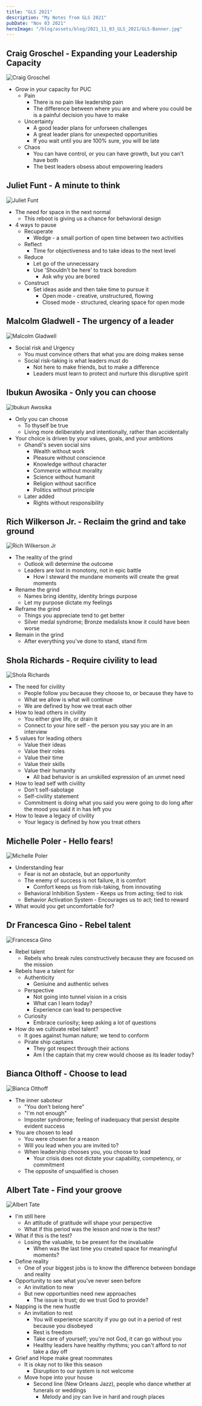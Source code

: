 ```yaml
---
title: "GLS 2021"
description: "My Notes from GLS 2021"
pubDate: "Nov 03 2021"
heroImage: "/blog/assets/blog/2021_11_03_GLS_2021/GLS-Banner.jpg"
---
```


## Craig Groschel - Expanding your Leadership Capacity
![Craig Groschel](/blog/assets/blog/2021_11_03_GLS_2021/GLS2021_CraigGroschel.png)
* Grow in your capacity for PUC
  * Pain
    * There is no pain like leadership pain
    * The difference between where you are and where you could be is a painful decision you have to make
  * Uncertainty
    * A good leader plans for unforseen challenges
    * A great leader plans for unexpected opportunities
    * If you wait until you are 100% sure, you will be late
  * Chaos
    * You can have control, or you can have growth, but you can't have both
    * The best leaders obsess about empowering leaders

## Juliet Funt - A minute to think
![Juliet Funt](/blog/assets/blog/2021_11_03_GLS_2021/GLS2021_JulietFunt.png)
* The need for space in the next normal
  * This reboot is giving us a chance for behavioral design
* 4 ways to pause
  * Recuperate
    * Wedge - a small portion of open time between two activities
  * Reflect
    * Time for objectiveness and to take ideas to the next level
  * Reduce
    * Let go of the unnecessary
    * Use 'Shouldn't be here' to track boredom
      * Ask why you are bored
  * Construct
    * Set ideas aside and then take time to pursue it
      * Open mode - creative, unstructured, flowing
      * Closed mode - structured, clearing space for open mode

## Malcolm Gladwell - The urgency of a leader
![Malcolm Gladwell](/blog/assets/blog/2021_11_03_GLS_2021/GLS2021_MalcolmGladwell.png)
* Social risk and Urgency
  * You must convince others that what you are doing makes sense
  * Social risk-taking is what leaders must do
    * Not here to make friends, but to make a difference
    * Leaders must learn to protect and nurture this disruptive spirit

## Ibukun Awosika - Only you can choose
![Ibukun Awosika](/blog/assets/blog/2021_11_03_GLS_2021/GLS2021_IbukunAwosika.png)
* Only you can choose
  * To thyself be true
  * Living more deliberately and intentionally, rather than accidentally
* Your choice is driven by your values, goals, and your ambitions
  * Ghandi's seven social sins
    * Wealth without work
    * Pleasure without conscience
    * Knowledge without character
    * Commerce without morality
    * Science without humanit
    * Religion without sacrifice
    * Politics without principle
  * Later added
    * Rights without responsibility

## Rich Wilkerson Jr. - Reclaim the grind and take ground
![Rich Wilkerson Jr](/blog/assets/blog/2021_11_03_GLS_2021/GLS2021_RichWilkersonJr.png)
* The reality of the grind
  * Outlook will determine the outcome
  * Leaders are lost in monotony, not in epic battle
    * How I steward the mundane moments will create the great moments
* Rename the grind
  * Names bring identity, identity brings purpose
  * Let my purpose dictate my feelings
* Reframe the grind
  * Things you appreciate tend to get better
  * Silver medal syndrome; Bronze medalists know it could have been worse
* Remain in the grind
  * After everything you've done to stand, stand firm

## Shola Richards - Require civility to lead
![Shola Richards](/blog/assets/blog/2021_11_03_GLS_2021/GLS2021_SholaRichards.png)
* The need for civility
  * People follow you because they choose to, or because they have to
  * What we allow is what will continue
  * We are defined by how we treat each other
* How to lead others in civility
  * You either give life, or drain it
  * Connect to your hire self - the person you say you are in an interview
* 5 values for leading others
  * Value their ideas
  * Value their roles
  * Value their time
  * Value their skills
  * Value their humanity
    * All bad behavior is an unskilled expression of an unmet need
* How to lead self with civility
  * Don't self-sabotage
  * Self-civility statement
  * Commitment is doing what you said you were going to do long after the mood you said it in has left you
* How to leave a legacy of civility
  * Your legacy is defined by how you treat others

## Michelle Poler - Hello fears!
![Michelle Poler](/blog/assets/blog/2021_11_03_GLS_2021/GLS2021_MichellePoler.png)
* Understanding fear
  * Fear is not an obstacle, but an opportunity
  * The enemy of success is not failure, it is comfort
    * Comfort keeps us from risk-taking, from innovating
  * Behavioral Inhibition System - Keeps us from acting; tied to risk
  * Behavior Activation System - Encourages us to act; tied to reward
* What would you get uncomfortable for?

## Dr Francesca Gino - Rebel talent
![Francesca Gino](/blog/assets/blog/2021_11_03_GLS_2021/GLS2021_FrancescaGino.png)
* Rebel talent
  * Rebels who break rules constructively because they are focused on the mission
* Rebels have a talent for
  * Authenticity
    * Geniuine and authentic selves
  * Perspective
    * Not going into tunnel vision in a crisis
    * What can I learn today?
    * Experience can lead to perspective
  * Curiosity
    * Embrace curiosity; keep asking a lot of questions
* How do we cultivate rebel talent?
  * It goes against human nature; we tend to conform
  * Pirate ship captains
    * They got respect through their actions
    * Am I the captain that my crew would choose as its leader today?

## Bianca Olthoff - Choose to lead
![Bianca Olthoff](/blog/assets/blog/2021_11_03_GLS_2021/GLS2021_BiancaOlthoff.png)
* The inner saboteur
  * "You don't belong here"
  * "I'm not enough"
  * Imposter syndrome; feeling of inadequacy that persist despite evident success
* You are chosen to lead
  * You were chosen for a reason
  * Will you lead when you are invited to?
  * When leadership chooses you, you choose to lead
    * Your crisis does not dictate your capability, competency, or commitment
  * The opposite of unqualified is chosen

## Albert Tate - Find your groove
![Albert Tate](/blog/assets/blog/2021_11_03_GLS_2021/GLS2021_AlbertTate.png)
* I'm still here
  * An attitude of gratitude will shape your perspective
  * What if this period was the lesson and now is the test?
* What if this is the test?
  * Losing the valuable, to be present for the invaluable
    * When was the last time you created space for meaningful moments?
* Define reality
  * One of your biggest jobs is to know the difference between bondage and reality
* Opportunity to see what you've never seen before
  * An invitation to new
  * But new opportunities need new approaches
    * The issue is trust; do we trust God to provide?
* Napping is the new hustle
  * An invitation to rest
    * You will experience scarcity if you go out in a period of rest because you disobeyed
    * Rest is freedom
    * Take care of yourself; you're not God, it can go without you
    * Healthy leaders have healthy rhythms; you can't afford to *not* take a day off
* Grief and Hope make great roommates
  * It is okay not to like this season
    * Disruption to our system is not welcome
  * Move hope into your house
    * Second line (New Orleans Jazz), people who dance whether at funerals or weddings
      * Melody and joy can live in hard and rough places
